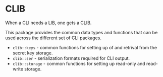 # CLIB

When a CLI needs a LIB, one gets a CLIB.

This package provides the common data types and functions that can be
used across the different set of CLI packages.

* `clib::keys` - common functions for setting up of and retrival from the secret key
  storage.
* `clib::ser` - serialization formats required for CLI output.
* `clib::storage` - common functions for setting up read-only and
  read-write storage.
